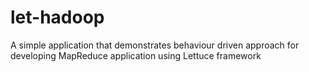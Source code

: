 let-hadoop
==========

A simple application that demonstrates behaviour driven approach for developing MapReduce application using Lettuce framework


